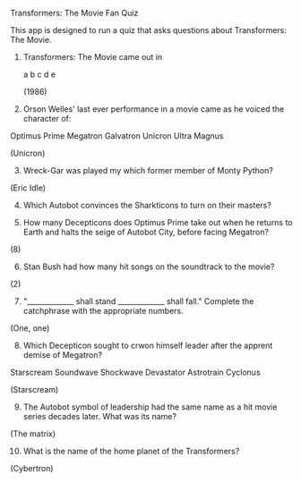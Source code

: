 Transformers: The Movie Fan Quiz

This app is designed to run a quiz that asks questions about Transformers: The Movie.

1. Transformers: The Movie came out in 
    
    a 
    b
    c
    d
    e

    (1986)

2. Orson Welles' last ever performance in a movie came as he voiced the character of:

Optimus Prime
Megatron
Galvatron
Unicron
Ultra Magnus

(Unicron)

3. Wreck-Gar was played my which former member of Monty Python?


(Eric Idle)

4. Which Autobot convinces the Sharkticons to turn on their masters?



5. How many Decepticons does Optimus Prime take out when he returns to Earth and halts the seige of Autobot City, before facing Megatron?


(8)

6. Stan Bush had how many hit songs on the soundtrack to the movie?

(2)

7. "_____________ shall stand _____________ shall fall." Complete the catchphrase with the appropriate numbers.


(One, one)

8. Which Decepticon sought to crwon himself leader after the apprent demise of Megatron?

Starscream
Soundwave
Shockwave
Devastator
Astrotrain
Cyclonus

(Starscream)

9. The Autobot symbol of leadership had the same name as a hit movie series decades later. What was its name?


(The matrix)

10. What is the name of the home planet of the Transformers?

(Cybertron)





